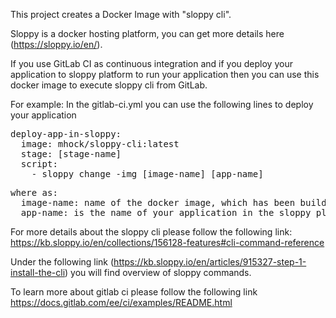 This project creates a Docker Image with "sloppy cli".

Sloppy is a docker hosting platform, you can get more details here (https://sloppy.io/en/).

If you use GitLab CI as continuous integration and if you deploy your application to sloppy platform to run your application then 
you can use this docker image to execute sloppy cli from GitLab.

For example:
In the gitlab-ci.yml you can use the following lines to deploy your application

<pre>
deploy-app-in-sloppy:
  image: mhock/sloppy-cli:latest
  stage: [stage-name]
  script:
    - sloppy change -img [image-name] [app-name]
</pre>

<pre>
where as:
  image-name: name of the docker image, which has been build by the gitlab build pipeline
  app-name: is the name of your application in the sloppy platform
</pre>

For more details about the sloppy cli please follow the following link: https://kb.sloppy.io/en/collections/156128-features#cli-command-reference

Under the following link (https://kb.sloppy.io/en/articles/915327-step-1-install-the-cli) you will find overview of sloppy commands.

To learn more about gitlab ci please follow the following link https://docs.gitlab.com/ee/ci/examples/README.html
